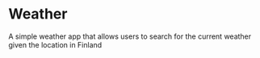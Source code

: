# Weather
A simple weather app that allows users to search for the current weather given the location in Finland 
